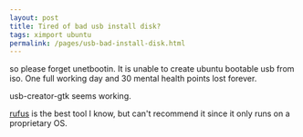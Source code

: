 ```yaml
---
layout: post
title: Tired of bad usb install disk?
tags: ximport ubuntu
permalink: /pages/usb-bad-install-disk.html
---
```


so please forget unetbootin. It is unable to create ubuntu bootable usb from iso.
One full working day and 30 mental health points lost forever.

usb-creator-gtk seems working.

[rufus](https://rufus.akeo.ie/) is the best tool I know, but can't recommend it since it only runs on a proprietary OS.